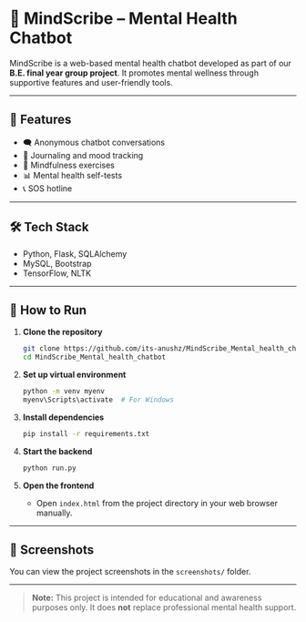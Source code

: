 # 🧠 MindScribe – Mental Health Chatbot

MindScribe is a web-based mental health chatbot developed as part of our **B.E. final year group project**. It promotes mental wellness through supportive features and user-friendly tools.

---

## 🎯 Features

- 🗨️ Anonymous chatbot conversations  
- 📝 Journaling and mood tracking  
- 🧘 Mindfulness exercises  
- 📊 Mental health self-tests  
- 📞 SOS hotline

---

## 🛠 Tech Stack

- Python, Flask, SQLAlchemy  
- MySQL, Bootstrap  
- TensorFlow, NLTK  

---

## 🚀 How to Run

1. **Clone the repository**
   ```bash
   git clone https://github.com/its-anushz/MindScribe_Mental_health_chatbot.git
   cd MindScribe_Mental_health_chatbot
   ```

2. **Set up virtual environment**
   ```bash
   python -m venv myenv
   myenv\Scripts\activate  # For Windows
   ```

3. **Install dependencies**
   ```bash
   pip install -r requirements.txt
   ```

4. **Start the backend**
   ```bash
   python run.py
   ```

5. **Open the frontend**
   - Open `index.html` from the project directory in your web browser manually.

---

## 📸 Screenshots

You can view the project screenshots in the `screenshots/` folder.

---

> **Note:** This project is intended for educational and awareness purposes only. It does **not** replace professional mental health support.
